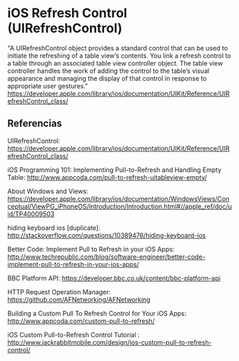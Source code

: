 # iOS Refresh Control (UIRefreshControl)
"A UIRefreshControl object provides a standard control that can be used to initiate the refreshing of a table view’s contents. You link a refresh control to a table through an associated table view controller object. The table view controller handles the work of adding the control to the table’s visual appearance and managing the display of that control in response to appropriate user gestures." https://developer.apple.com/library/ios/documentation/UIKit/Reference/UIRefreshControl_class/

## Referencias
UIRefreshControl: https://developer.apple.com/library/ios/documentation/UIKit/Reference/UIRefreshControl_class/

iOS Programming 101: Implementing Pull-to-Refresh and Handling Empty Table: http://www.appcoda.com/pull-to-refresh-uitableview-empty/

About Windows and Views: https://developer.apple.com/library/ios/documentation/WindowsViews/Conceptual/ViewPG_iPhoneOS/Introduction/Introduction.html#//apple_ref/doc/uid/TP40009503

hiding keyboard ios [duplicate]: http://stackoverflow.com/questions/10389476/hiding-keyboard-ios

Better Code: Implement Pull to Refresh in your iOS Apps: http://www.techrepublic.com/blog/software-engineer/better-code-implement-pull-to-refresh-in-your-ios-apps/

BBC Platform API: https://developer.bbc.co.uk/content/bbc-platform-api

HTTP Request Operation Manager: https://github.com/AFNetworking/AFNetworking

Building a Custom Pull To Refresh Control for Your iOS Apps: http://www.appcoda.com/custom-pull-to-refresh/

iOS Custom Pull-to-Refresh Control Tutorial : http://www.jackrabbitmobile.com/design/ios-custom-pull-to-refresh-control/